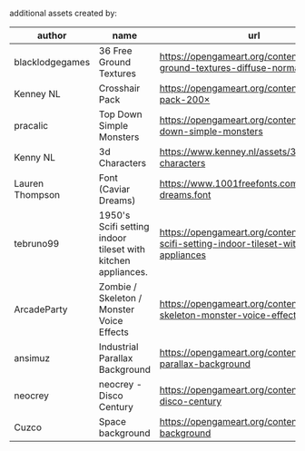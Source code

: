 additional assets created by:

| author | name | url |
| --- | --- | --- |
| blacklodgegames | 36 Free Ground Textures | https://opengameart.org/content/36-free-ground-textures-diffuse-normals |
| Kenney NL | Crosshair Pack | https://opengameart.org/content/crosshair-pack-200× |
| pracalic | Top Down Simple Monsters | https://opengameart.org/content/top-down-simple-monsters |
| Kenny NL | 3d Characters | https://www.kenney.nl/assets/3d-characters |
| Lauren Thompson | Font (Caviar Dreams) | https://www.1001freefonts.com/caviar-dreams.font |
| tebruno99 | 1950's Scifi setting indoor tileset with kitchen appliances. | https://opengameart.org/content/1950s-scifi-setting-indoor-tileset-with-kitchen-appliances |
| ArcadeParty | Zombie / Skeleton / Monster Voice Effects | https://opengameart.org/content/zombie-skeleton-monster-voice-effects |
| ansimuz | Industrial Parallax Background | https://opengameart.org/content/industrial-parallax-background |
| neocrey | neocrey - Disco Century | https://opengameart.org/content/neocrey-disco-century |
| Cuzco | Space background | https://opengameart.org/content/space-background |
